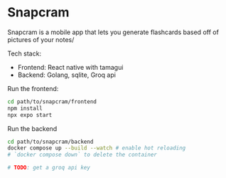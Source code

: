 # Snapcram

Snapcram is a mobile app that lets you generate flashcards
based off of pictures of your notes/

Tech stack:
- Frontend: React native with tamagui
- Backend: Golang, sqlite, Groq api

Run the frontend:
```bash
cd path/to/snapcram/frontend
npm install
npx expo start
```

Run the backend
```bash
cd path/to/snapcram/backend
docker compose up --build --watch # enable hot reloading
# `docker compose down` to delete the container

# TODO: get a groq api key
```
